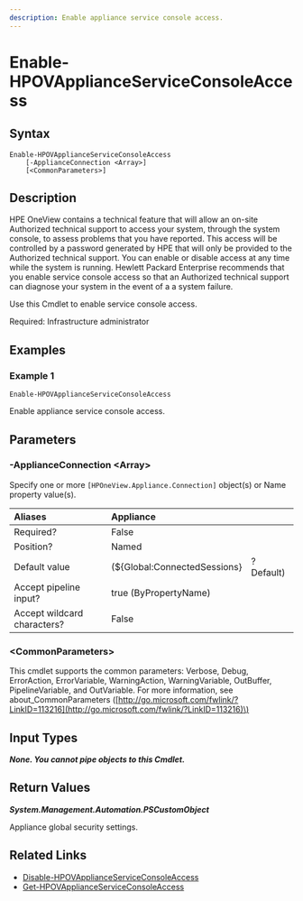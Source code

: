 ```yaml
---
description: Enable appliance service console access.
---
```


# Enable-HPOVApplianceServiceConsoleAccess

## Syntax

```text
Enable-HPOVApplianceServiceConsoleAccess
    [-ApplianceConnection <Array>]
    [<CommonParameters>]
```

## Description

HPE OneView contains a technical feature that will allow an on-site Authorized technical support to access your system, through the system console, to assess problems that you have reported. This access will be controlled by a password generated by HPE that will only be provided to the Authorized technical support. You can enable or disable access at any time while the system is running. Hewlett Packard Enterprise recommends that you enable service console access so that an Authorized technical support can diagnose your system in the event of a a system failure.

Use this Cmdlet to enable service console access.

Required: Infrastructure administrator

## Examples

### Example 1

```text
Enable-HPOVApplianceServiceConsoleAccess
```

Enable appliance service console access.

## Parameters

### -ApplianceConnection &lt;Array&gt;

Specify one or more `[HPOneView.Appliance.Connection]` object\(s\) or Name property value\(s\).

| Aliases | Appliance |  |
| :--- | :--- | :--- |
| Required? | False |  |
| Position? | Named |  |
| Default value | \(${Global:ConnectedSessions} | ? Default\) |
| Accept pipeline input? | true \(ByPropertyName\) |  |
| Accept wildcard characters? | False |  |

### &lt;CommonParameters&gt;

This cmdlet supports the common parameters: Verbose, Debug, ErrorAction, ErrorVariable, WarningAction, WarningVariable, OutBuffer, PipelineVariable, and OutVariable. For more information, see about\_CommonParameters \([http://go.microsoft.com/fwlink/?LinkID=113216](http://go.microsoft.com/fwlink/?LinkID=113216)\)

## Input Types

_**None. You cannot pipe objects to this Cmdlet.**_

## Return Values

_**System.Management.Automation.PSCustomObject**_

Appliance global security settings.

## Related Links

* [Disable-HPOVApplianceServiceConsoleAccess](disable-hpovapplianceserviceconsoleaccess.md)
* [Get-HPOVApplianceServiceConsoleAccess](get-hpovapplianceserviceconsoleaccess.md)

